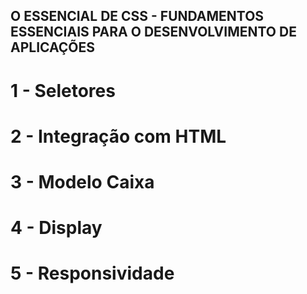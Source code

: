 ## O ESSENCIAL DE CSS - FUNDAMENTOS ESSENCIAIS PARA O DESENVOLVIMENTO DE APLICAÇÕES

# 1 - Seletores

# 2 - Integração com HTML

# 3 - Modelo Caixa

# 4 - Display

# 5 - Responsividade
